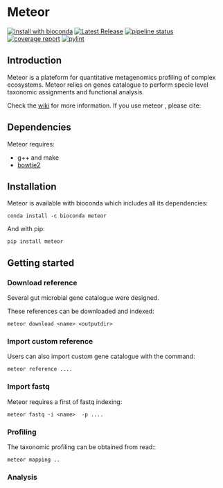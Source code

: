 # Meteor


[![install with bioconda](https://img.shields.io/badge/install%20with-bioconda-brightgreen.svg?style=flat)](http://bioconda.github.io/recipes/metaphlan/README.html)
[![Latest Release](https://forgemia.inra.fr/metagenopolis/meteor/-/badges/release.svg)](https://forgemia.inra.fr/metagenopolis/meteor/-/releases)
[![pipeline status](https://forgemia.inra.fr/metagenopolis/meteor/badges/dev/pipeline.svg)](https://forgemia.inra.fr/metagenopolis/meteor/-/commits/dev)
[![coverage report](https://forgemia.inra.fr/metagenopolis/meteor/badges/dev/coverage.svg)](https://forgemia.inra.fr/metagenopolis/meteor/-/commits/dev)
[![pylint](https://forgemia.inra.fr/metagenopolis/meteor/-/jobs/artifacts/dev/raw/pylint/pylint.svg?job=pylint)](https://forgemia.inra.fr/metagenopolis/meteor/-/jobs/artifacts/dev/raw/pylint/pylint.log?job=pylint)

## Introduction

Meteor is a plateform for quantitative metagenomics profiling of complex ecosystems.
Meteor relies on genes catalogue to perform specie level taxonomic assignments and functional analysis.

Check the [wiki](https://forgemia.inra.fr/metagenopolis/meteor/-/wikis/home) for more information.
If you use meteor , please cite:



## Dependencies

Meteor requires:
- g++ and make
- [bowtie2](https://github.com/BenLangmead/bowtie2)

## Installation

Meteor is available with bioconda which includes all its dependencies:
```
conda install -c bioconda meteor
```

And with pip:
```
pip install meteor
```

## Getting started


### Download reference

Several gut microbial gene catalogue were designed.

These references can be downloaded and indexed:
```
meteor download <name> <outputdir>
```

### Import custom reference

Users can also import custom gene catalogue with the command:
```
meteor reference ....
```

### Import fastq

Meteor requires a first of fastq indexing:
```
meteor fastq -i <name>  -p ....
```

### Profiling

The taxonomic profiling can be obtained from read::
```
meteor mapping ..
```

### Analysis

